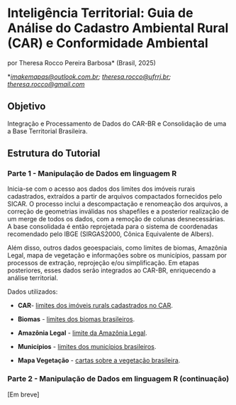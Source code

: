 # Inteligência Territorial: Guia de Análise do Cadastro Ambiental Rural (CAR) e Conformidade Ambiental

por Theresa Rocco Pereira Barbosa* (Brasil, 2025)

**imakemapas@outlook.com.br; theresa.rocco@ufrrj.br; theresa.rocco@gmail.com*

## **Objetivo**

Integração e Processamento de Dados do CAR-BR e Consolidação de uma a Base Territorial Brasileira.

## **Estrutura do Tutorial**

### **Parte 1 - Manipulação de Dados em linguagem R**

Inicia-se com o acesso aos dados dos limites dos imóveis rurais cadastrados, extraídos a partir de arquivos compactados fornecidos pelo SICAR. O processo inclui a descompactação e renomeação dos arquivos, a correção de geometrias inválidas nos shapefiles e a posterior realização de um merge de todos os dados, com a remoção de colunas desnecessárias. A base consolidada é então reprojetada para o sistema de coordenadas recomendado pelo IBGE (SIRGAS2000, Cônica Equivalente de Albers).

Além disso, outros dados geoespaciais, como limites de biomas, Amazônia Legal, mapa de vegetação e informações sobre os municípios, passam por processos de extração, reprojeção e/ou simplificação. Em etapas posteriores, esses dados serão integrados ao CAR-BR, enriquecendo a análise territorial.

Dados utilizados:

* **CAR**- [limites dos imóveis rurals cadastrados no CAR](https://consultapublica.car.gov.br/publico/estados/downloads).

* **Biomas** - [limites dos biomas brasileiros](https://www.ibge.gov.br/geociencias/informacoes-ambientais/vegetacao/15842-biomas.html?=&t=downloads).

* **Amazônia Legal** - [limite da Amazônia Legal](https://www.ibge.gov.br/geociencias/cartas-e-mapas/mapas-regionais/15819-amazonia-legal.html?=&t=o-que-e).

* **Municípios** - [limites dos municípios brasileiros](https://www.ibge.gov.br/geociencias/organizacao-do-territorio/malhas-territoriais/15774-malhas.html?=&t=downloads).

* **Mapa Vegetação** - [cartas sobre a vegetação brasileira](https://geoftp.ibge.gov.br/informacoes_ambientais/vegetacao/vetores/escala_250_mil/).

### **Parte 2 - Manipulação de Dados em linguagem R (continuação)**

[Em breve]
